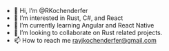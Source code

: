 - 👋 Hi, I’m @RKochenderfer
- 👀 I’m interested in Rust, C#, and React
- 🌱 I’m currently learning Angular and React Native
- 💞️ I’m looking to collaborate on Rust related projects.
- 📫 How to reach me rayjkochenderfer@gmail.com

<!---
RKochenderfer/RKochenderfer is a ✨ special ✨ repository because its `README.md` (this file) appears on your GitHub profile.
You can click the Preview link to take a look at your changes.
--->
